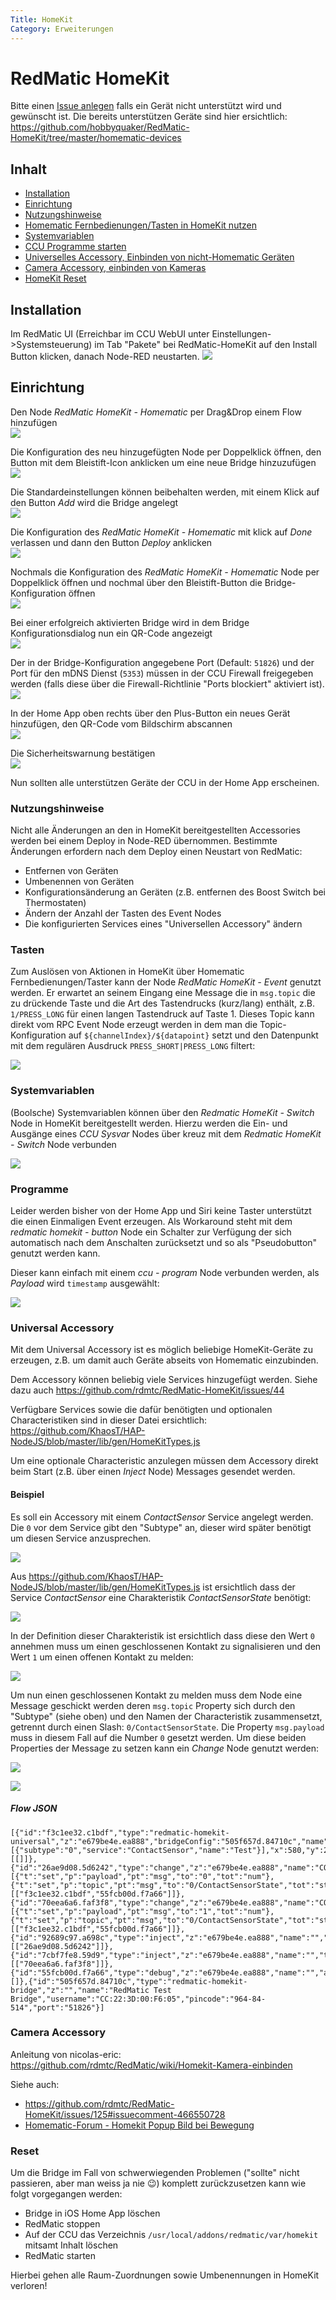 ```yaml
---
Title: HomeKit
Category: Erweiterungen
---
```


# RedMatic HomeKit

Bitte einen [Issue anlegen](https://github.com/hobbyquaker/RedMatic-HomeKit/issues) falls ein Gerät nicht unterstützt wird und gewünscht ist. Die bereits unterstützen Geräte sind hier ersichtlich: https://github.com/hobbyquaker/RedMatic-HomeKit/tree/master/homematic-devices

## Inhalt

* [Installation](#installation)
* [Einrichtung](#einrichtung)
* [Nutzungshinweise](#nutzungshinweise)
* [Homematic Fernbedienungen/Tasten in HomeKit nutzen](#tasten)
* [Systemvariablen](#systemvariablen)
* [CCU Programme starten](#programme)
* [Universelles Accessory, Einbinden von nicht-Homematic Geräten](#universal-accessory)
* [Camera Accessory, einbinden von Kameras](#camera-accessory)
* [HomeKit Reset](#reset)

## Installation

Im RedMatic UI (Erreichbar im CCU WebUI unter Einstellungen->Systemsteuerung) im Tab "Pakete" bei RedMatic-HomeKit auf den Install Button klicken, danach Node-RED neustarten.
![](images/homekit/homekit-install.png) 


## Einrichtung

Den Node _RedMatic HomeKit - Homematic_ per Drag&Drop einem Flow hinzufügen    
![](images/homekit/homekit1.png)    

Die Konfiguration des neu hinzugefügten Node per Doppelklick öffnen, den Button mit dem Bleistift-Icon anklicken um eine neue Bridge hinzuzufügen    
![](images/homekit/homekit2.png)    

Die Standardeinstellungen können beibehalten werden, mit einem Klick auf den Button _Add_ wird die Bridge angelegt    
![](images/homekit/homekit3.png)   

Die Konfiguration des _RedMatic HomeKit - Homematic_ mit klick auf _Done_ verlassen und dann den Button _Deploy_ anklicken     
![](images/homekit/homekit4.png)    

Nochmals die Konfiguration des _RedMatic HomeKit - Homematic_ Node per Doppelklick öffnen und nochmal über den Bleistift-Button die Bridge-Konfiguration öffnen    
![](images/homekit/homekit5.png)    

Bei einer erfolgreich aktivierten Bridge wird in dem Bridge Konfigurationsdialog nun ein QR-Code angezeigt    
![](images/homekit/homekit6.png)    

Der in der Bridge-Konfiguration angegebene Port (Default: `51826`) und der Port für den mDNS Dienst (`5353`) müssen in der CCU Firewall freigegeben werden (falls diese über die Firewall-Richtlinie "Ports blockiert" aktiviert ist). 
![](images/homekit/homekit-firewall.png)


In der Home App oben rechts über den Plus-Button ein neues Gerät hinzufügen, den QR-Code vom Bildschirm abscannen    
![](images/homekit/homekit7.png)    


Die Sicherheitswarnung bestätigen    
![](images/homekit/homekit8.png)    


Nun sollten alle unterstützen Geräte der CCU in der Home App erscheinen.

### Nutzungshinweise

Nicht alle Änderungen an den in HomeKit bereitgestellten Accessories werden bei einem Deploy in Node-RED übernommen. Bestimmte Änderungen erfordern nach dem Deploy einen Neustart von RedMatic:

* Entfernen von Geräten
* Umbenennen von Geräten
* Konfigurationsänderung an Geräten (z.B. entfernen des Boost Switch bei Thermostaten)
* Ändern der Anzahl der Tasten des Event Nodes
* Die konfigurierten Services eines "Universellen Accessory" ändern


### Tasten

Zum Auslösen von Aktionen in HomeKit über Homematic Fernbedienungen/Taster kann der Node _RedMatic HomeKit - Event_ genutzt werden. Er erwartet an seinem Eingang eine Message die in `msg.topic` die zu drückende Taste und die Art des Tastendrucks (kurz/lang) enthält, z.B. `1/PRESS_LONG` für einen langen Tastendruck auf Taste 1. Dieses Topic kann direkt vom RPC Event Node erzeugt werden in dem man die Topic-Konfiguration auf `${channelIndex}/${datapoint}` setzt und den Datenpunkt mit dem regulären Ausdruck `PRESS_SHORT|PRESS_LONG` filtert:

![](images/homekit/fernbedienung.png)


### Systemvariablen

(Boolsche) Systemvariablen können über den _Redmatic HomeKit - Switch_ Node in HomeKit bereitgestellt werden. Hierzu werden die Ein- und Ausgänge eines _CCU Sysvar_ Nodes über kreuz mit dem _Redmatic HomeKit - Switch_ Node verbunden

![](images/homekit/homekit-sysvar.png)


### Programme

Leider werden bisher von der Home App und Siri keine Taster unterstützt die einen Einmaligen Event erzeugen. Als Workaround steht mit dem _redmatic homekit - button_ Node ein Schalter zur Verfügung der sich automatisch nach dem Anschalten zurücksetzt und so als "Pseudobutton" genutzt werden kann.

Dieser kann einfach mit einem _ccu - program_ Node verbunden werden, als _Payload_ wird `timestamp` ausgewählt:

![](images/homekit/homekit-pseudobutton.png)

### Universal Accessory

Mit dem Universal Accessory ist es möglich beliebige HomeKit-Geräte zu erzeugen, z.B. um damit auch Geräte abseits von Homematic einzubinden.

Dem Accessory können beliebig viele Services hinzugefügt werden. Siehe dazu auch https://github.com/rdmtc/RedMatic-HomeKit/issues/44

Verfügbare Services sowie die dafür benötigten und optionalen Characteristiken sind in dieser Datei ersichtlich: https://github.com/KhaosT/HAP-NodeJS/blob/master/lib/gen/HomeKitTypes.js

Um eine optionale Characteristic anzulegen müssen dem Accessory direkt beim Start (z.B. über einen _Inject_ Node) Messages gesendet werden. 

#### Beispiel

Es soll ein Accessory mit einem _ContactSensor_ Service angelegt werden. Die `0` vor dem Service gibt den "Subtype" an, dieser wird später benötigt um diesen Service anzusprechen.

![](images/homekit/universal-2.png)

Aus https://github.com/KhaosT/HAP-NodeJS/blob/master/lib/gen/HomeKitTypes.js ist ersichtlich dass der Service _ContactSensor_ eine Charakteristik _ContactSensorState_ benötigt:

![](images/homekit/universal-6.png)

In der Definition dieser Charakteristik ist ersichtlich dass diese den Wert `0` annehmen muss um einen geschlossenen Kontakt zu signalisieren und den Wert `1` um einen offenen Kontakt zu melden:

![](images/homekit/universal-5.png)

Um nun einen geschlossenen Kontakt zu melden muss dem Node eine Message geschickt werden deren `msg.topic` Property sich durch den "Subtype" (siehe oben) und den Namen der Characteristik zusammensetzt, getrennt durch einen Slash: `0/ContactSensorState`. 
Die Property `msg.payload` muss in diesem Fall auf die Number `0` gesetzt werden. Um diese beiden Properties der Message zu setzen kann ein _Change_ Node genutzt werden:

![](images/homekit/universal-3.png)

![](images/homekit/universal-1.png)

##### Flow JSON

```
[{"id":"f3c1ee32.c1bdf","type":"redmatic-homekit-universal","z":"e679be4e.ea888","bridgeConfig":"505f657d.84710c","name":"ContactSensor","services":[{"subtype":"0","service":"ContactSensor","name":"Test"}],"x":580,"y":240,"wires":[[]]},{"id":"26ae9d08.5d6242","type":"change","z":"e679be4e.ea888","name":"CONTACT_DETECTED","rules":[{"t":"set","p":"payload","pt":"msg","to":"0","tot":"num"},{"t":"set","p":"topic","pt":"msg","to":"0/ContactSensorState","tot":"str"}],"action":"","property":"","from":"","to":"","reg":false,"x":340,"y":220,"wires":[["f3c1ee32.c1bdf","55fcb00d.f7a66"]]},{"id":"70eea6a6.faf3f8","type":"change","z":"e679be4e.ea888","name":"CONTACT_NOT_DETECTED","rules":[{"t":"set","p":"payload","pt":"msg","to":"1","tot":"num"},{"t":"set","p":"topic","pt":"msg","to":"0/ContactSensorState","tot":"str"}],"action":"","property":"","from":"","to":"","reg":false,"x":320,"y":260,"wires":[["f3c1ee32.c1bdf","55fcb00d.f7a66"]]},{"id":"92689c97.a698c","type":"inject","z":"e679be4e.ea888","name":"","topic":"","payload":"","payloadType":"date","repeat":"","crontab":"","once":false,"onceDelay":0.1,"x":100,"y":220,"wires":[["26ae9d08.5d6242"]]},{"id":"7cbf7fe8.59d9","type":"inject","z":"e679be4e.ea888","name":"","topic":"","payload":"","payloadType":"date","repeat":"","crontab":"","once":false,"onceDelay":0.1,"x":100,"y":260,"wires":[["70eea6a6.faf3f8"]]},{"id":"55fcb00d.f7a66","type":"debug","z":"e679be4e.ea888","name":"","active":true,"tosidebar":true,"console":false,"tostatus":false,"complete":"true","x":560,"y":320,"wires":[]},{"id":"505f657d.84710c","type":"redmatic-homekit-bridge","z":"","name":"RedMatic Test Bridge","username":"CC:22:3D:00:F6:05","pincode":"964-84-514","port":"51826"}]
```

### Camera Accessory

Anleitung von nicolas-eric: https://github.com/rdmtc/RedMatic/wiki/Homekit-Kamera-einbinden

Siehe auch:
* https://github.com/rdmtc/RedMatic-HomeKit/issues/125#issuecomment-466550728
* [Homematic-Forum - Homekit Popup Bild bei Bewegung](https://homematic-forum.de/forum/viewtopic.php?f=77&t=50935)

### Reset

Um die Bridge im Fall von schwerwiegenden Problemen ("sollte" nicht passieren, aber man weiss ja nie 😉) komplett zurückzusetzen kann wie folgt vorgegangen werden:

* Bridge in iOS Home App löschen
* RedMatic stoppen
* Auf der CCU das Verzeichnis `/usr/local/addons/redmatic/var/homekit` mitsamt Inhalt löschen
* RedMatic starten

Hierbei gehen alle Raum-Zuordnungen sowie Umbenennungen in HomeKit verloren!